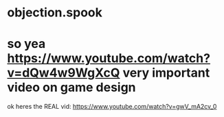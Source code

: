 # objection.spook
so yea
https://www.youtube.com/watch?v=dQw4w9WgXcQ
very important video on game design
=========================================
ok heres the REAL vid:
https://www.youtube.com/watch?v=gwV_mA2cv_0